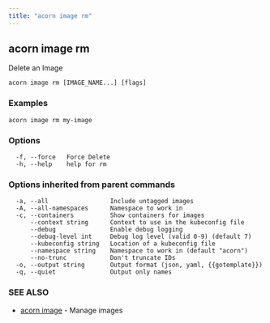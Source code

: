 ```yaml
---
title: "acorn image rm"
---
```

## acorn image rm

Delete an Image

```
acorn image rm [IMAGE_NAME...] [flags]
```

### Examples

```
acorn image rm my-image
```

### Options

```
  -f, --force   Force Delete
  -h, --help    help for rm
```

### Options inherited from parent commands

```
  -a, --all                 Include untagged images
  -A, --all-namespaces      Namespace to work in
  -c, --containers          Show containers for images
      --context string      Context to use in the kubeconfig file
      --debug               Enable debug logging
      --debug-level int     Debug log level (valid 0-9) (default 7)
      --kubeconfig string   Location of a kubeconfig file
      --namespace string    Namespace to work in (default "acorn")
      --no-trunc            Don't truncate IDs
  -o, --output string       Output format (json, yaml, {{gotemplate}})
  -q, --quiet               Output only names
```

### SEE ALSO

* [acorn image](acorn_image.md)	 - Manage images

